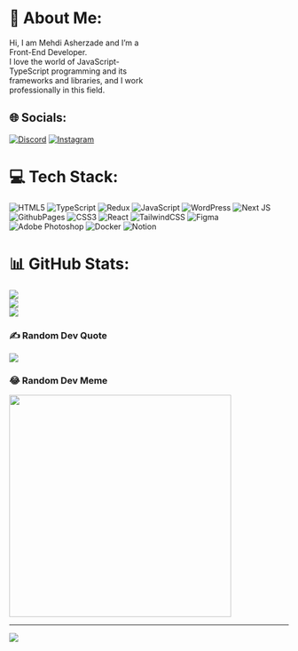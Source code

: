 # 💫 About Me:
Hi, I am Mehdi Asherzade and I’m a<br>Front-End Developer.<br>I love the world of JavaScript-<br>TypeScript programming and its<br>frameworks and libraries, and I work<br>professionally in this field.


## 🌐 Socials:
[![Discord](https://img.shields.io/badge/Discord-%237289DA.svg?logo=discord&logoColor=white)](https://discord.gg/mehdi.asherzade) [![Instagram](https://img.shields.io/badge/Instagram-%23E4405F.svg?logo=Instagram&logoColor=white)](https://instagram.com/https://www.instagram.com/mehdi.asherzade/) 

# 💻 Tech Stack:
![HTML5](https://img.shields.io/badge/html5-%23E34F26.svg?style=flat&logo=html5&logoColor=white) ![TypeScript](https://img.shields.io/badge/typescript-%23007ACC.svg?style=flat&logo=typescript&logoColor=white) ![Redux](https://img.shields.io/badge/redux-%23593d88.svg?style=flat&logo=redux&logoColor=white) ![JavaScript](https://img.shields.io/badge/javascript-%23323330.svg?style=flat&logo=javascript&logoColor=%23F7DF1E) ![WordPress](https://img.shields.io/badge/WordPress-%23117AC9.svg?style=flat&logo=WordPress&logoColor=white) ![Next JS](https://img.shields.io/badge/Next-black?style=flat&logo=next.js&logoColor=white) ![GithubPages](https://img.shields.io/badge/github%20pages-121013?style=flat&logo=github&logoColor=white) ![CSS3](https://img.shields.io/badge/css3-%231572B6.svg?style=flat&logo=css3&logoColor=white) ![React](https://img.shields.io/badge/react-%2320232a.svg?style=flat&logo=react&logoColor=%2361DAFB) ![TailwindCSS](https://img.shields.io/badge/tailwindcss-%2338B2AC.svg?style=flat&logo=tailwind-css&logoColor=white) ![Figma](https://img.shields.io/badge/figma-%23F24E1E.svg?style=flat&logo=figma&logoColor=white) ![Adobe Photoshop](https://img.shields.io/badge/adobe%20photoshop-%2331A8FF.svg?style=flat&logo=adobe%20photoshop&logoColor=white) ![Docker](https://img.shields.io/badge/docker-%230db7ed.svg?style=flat&logo=docker&logoColor=white) ![Notion](https://img.shields.io/badge/Notion-%23000000.svg?style=flat&logo=notion&logoColor=white)
# 📊 GitHub Stats:
![](https://github-readme-stats.vercel.app/api?username=mehdiasherzade&theme=tokyonight&hide_border=false&include_all_commits=false&count_private=false)<br/>
![](https://github-readme-streak-stats.herokuapp.com/?user=mehdiasherzade&theme=tokyonight&hide_border=false)<br/>
![](https://github-readme-stats.vercel.app/api/top-langs/?username=mehdiasherzade&theme=tokyonight&hide_border=false&include_all_commits=false&count_private=false&layout=compact)

### ✍️ Random Dev Quote
![](https://quotes-github-readme.vercel.app/api?type=horizontal&theme=radical)

### 😂 Random Dev Meme
<img src='https://randommeme-five.vercel.app/' style="height: 400px;"/>

---
[![](https://visitcount.itsvg.in/api?id=mehdiasherzade&icon=0&color=0)](https://visitcount.itsvg.in)

<!-- Proudly created with GPRM ( https://gprm.itsvg.in ) -->

